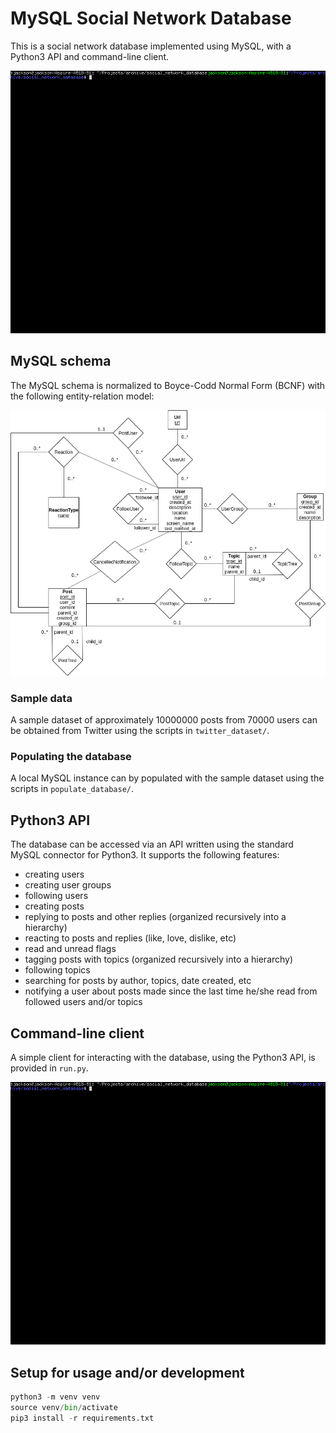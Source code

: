 # MySQL Social Network Database
This is a social network database implemented using MySQL, with a Python3 API
and command-line client.

![](cli_example.gif)

## MySQL schema
The MySQL schema is normalized to Boyce-Codd Normal Form (BCNF) with the
following entity-relation model:

![](erm.png)

### Sample data
A sample dataset of approximately 10000000 posts from 70000 users can be
obtained from Twitter using the scripts in `twitter_dataset/`.

### Populating the database
A local MySQL instance can by populated with the sample dataset using the
scripts in `populate_database/`. 

## Python3 API
The database can be accessed via an API written using the standard MySQL
connector for Python3. It supports the following features:
* creating users
* creating user groups
* following users
* creating posts
* replying to posts and other replies (organized recursively into a hierarchy)
* reacting to posts and replies (like, love, dislike, etc)
* read and unread flags
* tagging posts with topics (organized recursively into a hierarchy)
* following topics
* searching for posts by author, topics, date created, etc
* notifying a user about posts made since the last time he/she read from
  followed users and/or topics

## Command-line client
A simple client for interacting with the database, using the Python3 API, is
provided in `run.py`.

![](cli_help.gif)

## Setup for usage and/or development
```Python
python3 -m venv venv
source venv/bin/activate
pip3 install -r requirements.txt
```
